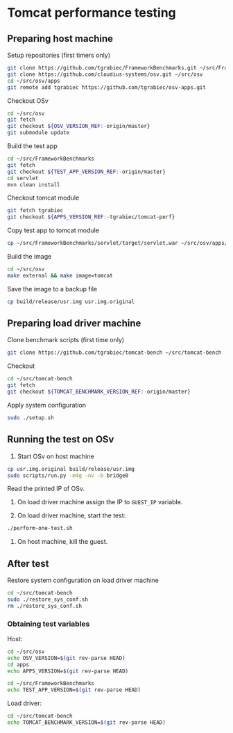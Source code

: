 Tomcat performance testing
=========================


## Preparing host machine

Setup repositories (first timers only)

```sh
git clone https://github.com/tgrabiec/FrameworkBenchmarks.git ~/src/FrameworkBenchmarks
git clone https://github.com/cloudius-systems/osv.git ~/src/osv
cd ~/src/osv/apps
git remote add tgrabiec https://github.com/tgrabiec/osv-apps.git
```

Checkout OSv

```sh
cd ~/src/osv
git fetch
git checkout ${OSV_VERSION_REF:-origin/master}
git submodule update
```

Build the test app

```sh
cd ~/src/FrameworkBenchmarks
git fetch
git checkout ${TEST_APP_VERSION_REF:-origin/master}
cd servlet
mvn clean install
```

Checkout tomcat module

```sh
git fetch tgrabiec
git checkout ${APPS_VERSION_REF:-tgrabiec/tomcat-perf}
```

Copy test app to tomcat module

```sh
cp ~/src/FrameworkBenchmarks/servlet/target/servlet.war ~/src/osv/apps/tomcat/upstream/apache-tomcat-${TOMCAT_VERSION}/webapps/
```

Build the image
```sh
cd ~/src/osv
make external && make image=tomcat
```

Save the image to a backup file

```sh
cp build/release/usr.img usr.img.original
```

## Preparing load driver machine

Clone benchmark scripts (first time only)

```sh
git clone https://github.com/tgrabiec/tomcat-bench ~/src/tomcat-bench
```

Checkout

```sh
cd ~/src/tomcat-bench
git fetch
git checkout ${TOMCAT_BENCHMARK_VERSION_REF:-origin/master}
```

Apply system configuration

```sh
sudo ./setup.sh
```

## Running the test on OSv


1. Start OSv on host machine
```sh
cp usr.img.original build/release/usr.img
sudo scripts/run.py -m4g -nv -b bridge0
```
Read the printed IP of OSv.

1. On load driver machine assign the IP to `GUEST_IP` variable.

1. On load driver machine, start the test:
```sh
./perform-one-test.sh
```

1. On host machine, kill the guest.


## After test

Restore system configuration on load driver machine

```sh
cd ~/src/tomcat-bench
sudo ./restore_sys_conf.sh
rm ./restore_sys_conf.sh
```

### Obtaining test variables

Host:

```sh
cd ~/src/osv
echo OSV_VERSION=$(git rev-parse HEAD)
cd apps
echo APPS_VERSION=$(git rev-parse HEAD)
```

```sh
cd ~/src/FrameworkBenchmarks
echo TEST_APP_VERSION=$(git rev-parse HEAD)
```

Load driver:

```sh
cd ~/src/tomcat-bench
echo TOMCAT_BENCHMARK_VERSION=$(git rev-parse HEAD)
```
